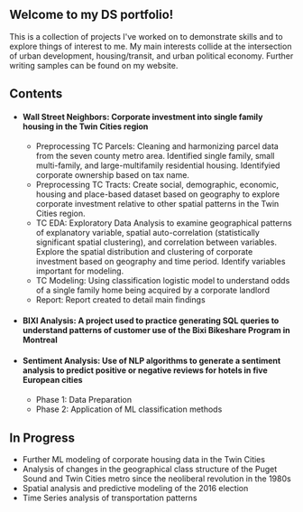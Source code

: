 ## Welcome to my DS portfolio!

This is a collection of projects I've worked on to demonstrate skills and to explore things of interest to me. My main interests collide at the intersection of urban development, housing/transit, and urban political economy. Further writing samples can be found on my website.


## Contents

 - #### Wall Street Neighbors: Corporate investment into single family housing in the Twin Cities region
    -  Preprocessing TC Parcels: Cleaning and harmonizing parcel data from the seven county metro area. Identified single family, small multi-family, and large-multifamily residential housing. Identifyied corporate ownership based on tax name.
    - Preprocessing TC Tracts: Create social, demographic, economic, housing and place-based dataset based on geography to explore corporate investment relative to other spatial patterns in the Twin Cities region.
    - TC EDA: Exploratory Data Analysis to examine geographical patterns of explanatory variable, spatial auto-correlation (statistically significant spatial clustering), and correlation between variables. Explore the spatial distribution and clustering of corporate investment based on geography and time period. Identify variables important for modeling.
    - TC Modeling: Using classification logistic model to understand odds of a single family home being acquired by a corporate landlord
    - Report: Report created to detail main findings

 - #### BIXI Analysis: A project used to practice generating SQL queries to understand patterns of customer use of the Bixi Bikeshare Program in Montreal

 - #### Sentiment Analysis: Use of NLP algorithms to generate a sentiment analysis to predict positive or negative reviews for hotels in five European cities
    - Phase 1: Data Preparation
    - Phase 2: Application of ML classification methods
  
## In Progress
 - Further ML modeling of corporate housing data in the Twin Cities
 - Analysis of changes in the geographical class structure of the Puget Sound and Twin Cities metro since the neoliberal revolution in the 1980s
 - Spatial analysis and predictive modeling of the 2016 election
 - Time Series analysis of transportation patterns
<!--
-->
